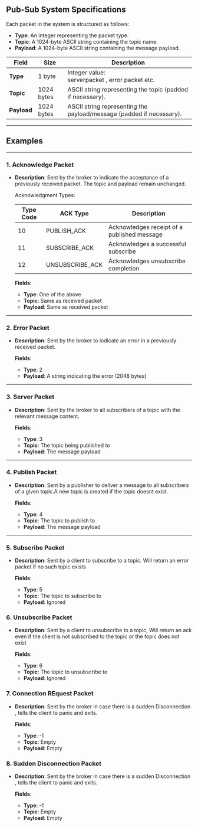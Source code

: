 ## **Pub-Sub System Specifications**
Each packet in the system is structured as follows:

- **Type**: An integer representing the packet type.
- **Topic**: A 1024-byte ASCII string containing the topic name.
- **Payload**: A 1024-byte ASCII string containing the message payload.

| **Field**   | **Size**       | **Description**                                                                                                 |
|-------------|----------------|-----------------------------------------------------------------------------------------------------------------|
| **Type**    | 1 byte         | Integer value:<br> serverpacket , error packet etc.                                      |
| **Topic**   | 1024 bytes     | ASCII string representing the topic (padded if necessary).                                                     |
| **Payload** | 1024 bytes     | ASCII string representing the payload/message (padded if necessary).                                           |

---

## **Examples**

---
### 1. **Acknowledge Packet**
- **Description**: Sent by the broker to indicate the acceptance of a previously received packet. The topic and payload remain unchanged.
    
    Acknowledgment Types:

    Type Code | ACK Type         | Description
    ----------|------------------|--------------------------------------------------
    10        | PUBLISH_ACK      | Acknowledges receipt of a published message
    11        | SUBSCRIBE_ACK    | Acknowledges a successful subscribe
    12        | UNSUBSCRIBE_ACK  | Acknowledges unsubscribe completion


  **Fields**:
  - **Type**: One of the above
  - **Topic**: Same as received packet
  - **Payload**: Same as received packet

---

### 2. **Error Packet**
- **Description**: Sent by the broker to indicate an error in a previously received packet.

  **Fields**:
  - **Type**: 2
  - **Payload**: A string indicating the error (2048 bytes)

---

### 3. **Server Packet**
- **Description**: Sent by the broker to all subscribers of a topic with the relevant message content.

  **Fields**:
  - **Type**: 3
  - **Topic**: The topic being published to
  - **Payload**: The message payload

---

### 4. **Publish Packet**
- **Description**: Sent by a publisher to deliver a message to all subscribers of a given topic.A new topic is created if the topic doesnt exist. 

  **Fields**:
  - **Type**: 4
  - **Topic**: The topic to publish to
  - **Payload**: The message payload

---

### 5. **Subscribe Packet**
- **Description**: Sent by a client to subscribe to a topic. Will return an error packet if no such topic exists

  **Fields**:
  - **Type**: 5
  - **Topic**: The topic to subscribe to
  - **Payload**: Ignored
  
### 6. **Unsubscribe Packet**
- **Description**: Sent by a client to unsubscribe to a topic, Will return an ack even if the client is not subscribed to the topic or the topic does not exist

  **Fields**:
  - **Type**: 6
  - **Topic**: The topic to unsubscribe to
  - **Payload**: Ignored

### 7. **Connection REquest Packet**
- **Description**: Sent by the broker in case there is a sudden Disconnection , tells the client to panic and exits.

  **Fields**:
  - **Type**: -1 
  - **Topic**: Empty 
  - **Payload**: Empty 

### 8. **Sudden Disconnection Packet**
- **Description**: Sent by the broker in case there is a sudden Disconnection , tells the client to panic and exits.

  **Fields**:
  - **Type**: -1 
  - **Topic**: Empty 
  - **Payload**: Empty 

